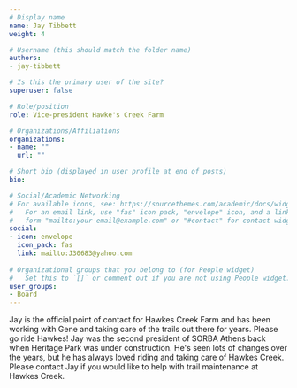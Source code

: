 ```yaml
---
# Display name
name: Jay Tibbett
weight: 4

# Username (this should match the folder name)
authors:
- jay-tibbett

# Is this the primary user of the site?
superuser: false

# Role/position
role: Vice-president Hawke's Creek Farm

# Organizations/Affiliations
organizations:
- name: ""
  url: ""

# Short bio (displayed in user profile at end of posts)
bio:

# Social/Academic Networking
# For available icons, see: https://sourcethemes.com/academic/docs/widgets/#icons
#   For an email link, use "fas" icon pack, "envelope" icon, and a link in the
#   form "mailto:your-email@example.com" or "#contact" for contact widget.
social:
- icon: envelope
  icon_pack: fas
  link: mailto:J30683@yahoo.com
  
# Organizational groups that you belong to (for People widget)
#   Set this to `[]` or comment out if you are not using People widget.  
user_groups:
- Board
---
```


Jay is the official point of contact for Hawkes Creek Farm and has been working with Gene and taking care of the trails out there for years. Please go ride Hawkes! Jay was the second president of SORBA Athens back when Heritage Park was under construction. He's seen lots of changes over the years, but he has always loved riding and taking care of Hawkes Creek. Please contact Jay if you would like to help with trail maintenance at Hawkes Creek.
